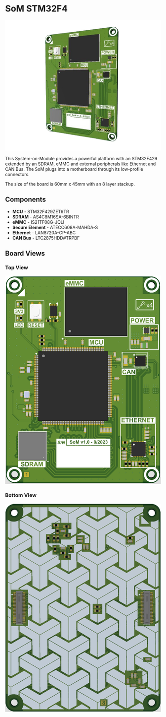 # SoM STM32F4

![BoardView](SoM-STM32F4/Docs/View.png)

This System-on-Module provides a powerful platform with an STM32F429 extended by an SDRAM, eMMC and external peripherals like Ethernet and CAN Bus. 
The SoM plugs into a motherboard through its low-profile connectors.

The size of the board is 60mm x 45mm with an 8 layer stackup. 

## Components
- **MCU** - STM32F429ZET6TR
- **SDRAM** - AS4C8M16SA-6BINTR
- **eMMC** - IS21TF08G-JQLI
- **Secure Element** - ATECC608A-MAHDA-S
- **Ethernet** - LAN8720A-CP-ABC
- **CAN Bus** - LTC2875HDD#TRPBF

## Board Views
### Top View
![Top](SoM-STM32F4/Docs/Top.png)
### Bottom View
![Bottom](SoM-STM32F4/Docs/Bottom.png)